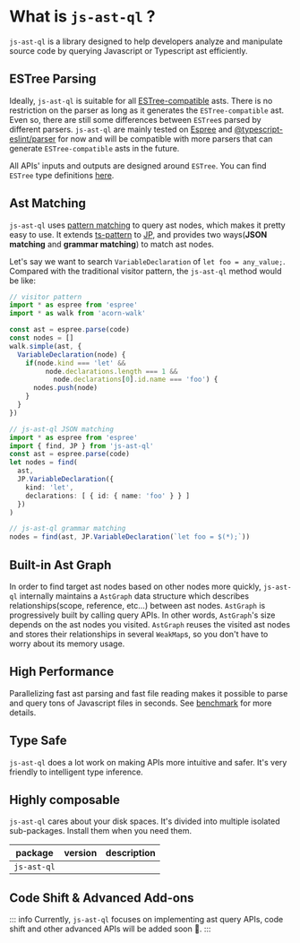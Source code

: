 # What is `js-ast-ql` ?

`js-ast-ql` is a library designed to help developers analyze and manipulate source code by querying Javascript or Typescript ast efficiently.

## ESTree Parsing

Ideally, `js-ast-ql` is suitable for all [ESTree-compatible](https://github.com/estree/estree) asts. There is no restriction on the parser as long as it generates the `ESTree-compatible` ast. Even so, there are still some differences between `ESTree`s parsed by different parsers. `js-ast-ql` are mainly tested on [Espree](https://github.com/eslint/espree) and [@typescript-eslint/parser](https://www.npmjs.com/package/@typescript-eslint/parser) for now and will be compatible with more parsers that can generate `ESTree-compatible` asts in the future.

All APIs' inputs and outputs are designed around `ESTree`. You can find `ESTree` type definitions [here](https://www.npmjs.com/package/@typescript-eslint/types?activeTab=code).

## Ast Matching

`js-ast-ql` uses [pattern matching](https://stackoverflow.com/questions/2502354/what-is-pattern-matching-in-functional-languages) to query ast nodes, which makes it pretty easy to use. It extends [ts-pattern](https://github.com/gvergnaud/ts-pattern) to [JP](), and provides two ways(**JSON matching** and **grammar matching**) to match ast nodes.

Let's say we want to search `VariableDeclaration` of `let foo = any_value;`. Compared with the traditional visitor pattern, the `js-ast-ql` method would be like:

```typescript
// visitor pattern
import * as espree from 'espree'
import * as walk from 'acorn-walk'

const ast = espree.parse(code)
const nodes = []
walk.simple(ast, {
  VariableDeclaration(node) {
    if(node.kind === 'let' &&
         node.declarations.length === 1 &&
           node.declarations[0].id.name === 'foo') {
      nodes.push(node)
    }
  }
})

```

```typescript
// js-ast-ql JSON matching
import * as espree from 'espree'
import { find, JP } from 'js-ast-ql'
const ast = espree.parse(code)
let nodes = find(
  ast,
  JP.VariableDeclaration({
    kind: 'let',
    declarations: [ { id: { name: 'foo' } } ]
  })
)

// js-ast-ql grammar matching
nodes = find(ast, JP.VariableDeclaration(`let foo = $(*);`))
```

## Built-in Ast Graph

In order to find target ast nodes based on other nodes more quickly, `js-ast-ql` internally maintains a `AstGraph` data structure which describes relationships(scope, reference, etc...) between ast nodes. `AstGraph` is progressively built by calling query APIs. In other words, `AstGraph`'s size depends on the ast nodes you visited. `AstGraph` reuses the visited ast nodes and stores their relationships in several `WeakMap`s, so you don't have to worry about its memory usage.

## High Performance

Parallelizing fast ast parsing and fast file reading makes it possible to parse and query tons of Javascript files in seconds. See [benchmark]() for more details.

## Type Safe

`js-ast-ql` does a lot work on making APIs more intuitive and safer. It's very friendly to intelligent type inference.

## Highly composable

`js-ast-ql` cares about your disk spaces. It's divided into multiple isolated sub-packages. Install them when you need them.

|package|version|description|
|----|----|------|
|`js-ast-ql`|

## Code Shift & Advanced Add-ons

::: info
Currently, `js-ast-ql` focuses on implementing ast query APIs, code shift and other advanced APIs will be added soon :rocket:.
:::

